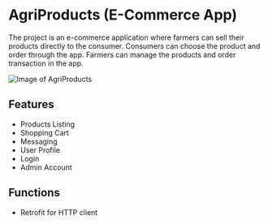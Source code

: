 # AgriProducts (E-Commerce App)

The project is an e-commerce application where farmers can sell their products directly to the consumer.
Consumers can choose the product and order through the app. Farmers can manage the products and order transaction in the app.

![Image of AgriProducts](https://github.com/macoycorpuz/mobile-agriproducts/blob/master/docs/summary.gif)

## Features
- Products Listing
- Shopping Cart
- Messaging
- User Profile
- Login
- Admin Account

## Functions
- Retrofit for HTTP client

